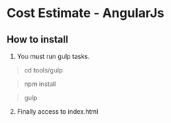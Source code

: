 # Cost Estimate - AngularJs

## How to install

1. You must run gulp tasks.

> cd tools/gulp

> npm install

> gulp

2. Finally access to index.html
